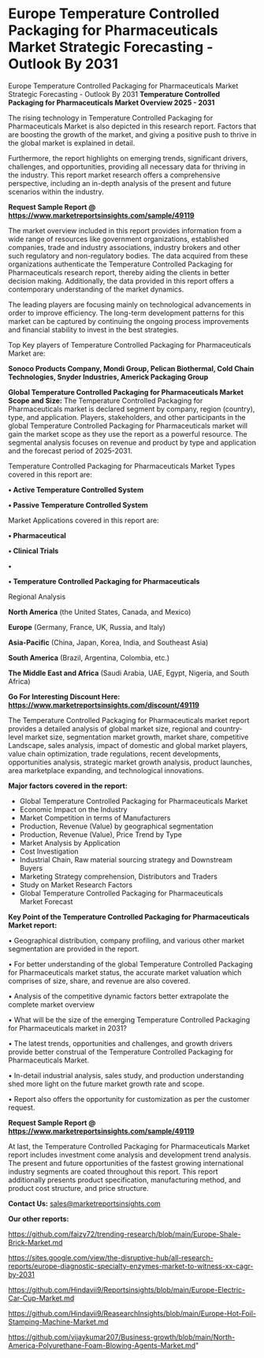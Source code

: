 # Europe Temperature Controlled Packaging for Pharmaceuticals Market Strategic Forecasting - Outlook By 2031
Europe Temperature Controlled Packaging for Pharmaceuticals Market Strategic Forecasting - Outlook By 2031
<Strong> Temperature Controlled Packaging for Pharmaceuticals Market Overview 2025 - 2031</strong>

The rising technology in Temperature Controlled Packaging for Pharmaceuticals Market is also depicted in this research report. Factors that are boosting the growth of the market, and giving a positive push to thrive in the global market is explained in detail.

Furthermore, the report highlights on emerging trends, significant drivers, challenges, and opportunities, providing all necessary data for thriving in the industry. This report market research offers a comprehensive perspective, including an in-depth analysis of the present and future scenarios within the industry.

<strong>Request Sample Report @ <a href=https://www.marketreportsinsights.com/sample/49119>https://www.marketreportsinsights.com/sample/49119</a></strong>

The market overview included in this report provides information from a wide range of resources like government organizations, established companies, trade and industry associations, industry brokers and other such regulatory and non-regulatory bodies. The data acquired from these organizations authenticate the Temperature Controlled Packaging for Pharmaceuticals research report, thereby aiding the clients in better decision making. Additionally, the data provided in this report offers a contemporary understanding of the market dynamics.

The leading players are focusing mainly on technological advancements in order to improve efficiency. The long-term development patterns for this market can be captured by continuing the ongoing process improvements and financial stability to invest in the best strategies.

Top Key players of Temperature Controlled Packaging for Pharmaceuticals Market are:

<strong>Sonoco Products Company, Mondi Group, Pelican Biothermal, Cold Chain Technologies, Snyder Industries, Americk Packaging Group</strong>

<strong><b>Global Temperature Controlled Packaging for Pharmaceuticals Market Scope and Size:</b></strong>
The Temperature Controlled Packaging for Pharmaceuticals market is declared segment by company, region (country), type, and application. Players, stakeholders, and other participants in the global Temperature Controlled Packaging for Pharmaceuticals market will gain the market scope as they use the report as a powerful resource. The segmental analysis focuses on revenue and product by type and application and the forecast period of 2025-2031.

Temperature Controlled Packaging for Pharmaceuticals Market Types covered in this report are:

<strong>•  Active Temperature Controlled System

•  Passive Temperature Controlled System</strong>

Market Applications covered in this report are:

<strong>•  Pharmaceutical

•  Clinical Trials

•  

•  Temperature Controlled Packaging for Pharmaceuticals</strong> 

Regional Analysis

<strong>North America</strong> (the United States, Canada, and Mexico)

<strong>Europe</strong> (Germany, France, UK, Russia, and Italy)

<strong>Asia-Pacific</strong> (China, Japan, Korea, India, and Southeast Asia)

<strong>South America</strong> (Brazil, Argentina, Colombia, etc.)

<strong>The Middle East and Africa</strong> (Saudi Arabia, UAE, Egypt, Nigeria, and South Africa)

<strong>Go For Interesting Discount Here: <a href=https://www.marketreportsinsights.com/discount/49119>https://www.marketreportsinsights.com/discount/49119</a></strong>

The Temperature Controlled Packaging for Pharmaceuticals market report provides a detailed analysis of global market size, regional and country-level market size, segmentation market growth, market share, competitive Landscape, sales analysis, impact of domestic and global market players, value chain optimization, trade regulations, recent developments, opportunities analysis, strategic market growth analysis, product launches, area marketplace expanding, and technological innovations.

<strong><b>Major factors covered in the report:</b></strong>
<ul>
  <li>Global Temperature Controlled Packaging for Pharmaceuticals Market </li>
  <li>Economic Impact on the Industry</li>
  <li>Market Competition in terms of Manufacturers</li>
  <li>Production, Revenue (Value) by geographical segmentation</li>
  <li>Production, Revenue (Value), Price Trend by Type</li>
  <li>Market Analysis by Application</li>
  <li>Cost Investigation</li>
  <li>Industrial Chain, Raw material sourcing strategy and Downstream Buyers</li>
  <li>Marketing Strategy comprehension, Distributors and Traders</li>
  <li>Study on Market Research Factors</li>
  <li>Global Temperature Controlled Packaging for Pharmaceuticals Market Forecast</li>
</ul>

<strong><b>Key Point of the Temperature Controlled Packaging for Pharmaceuticals Market report:</b></strong>

• Geographical distribution, company profiling, and various other market segmentation are provided in the report.

• For better understanding of the global Temperature Controlled Packaging for Pharmaceuticals market status, the accurate market valuation which comprises of size, share, and revenue are also covered.

• Analysis of the competitive dynamic factors better extrapolate the complete market overview

• What will be the size of the emerging Temperature Controlled Packaging for Pharmaceuticals market in 2031?

• The latest trends, opportunities and challenges, and growth drivers provide better construal of the Temperature Controlled Packaging for Pharmaceuticals Market.

• In-detail industrial analysis, sales study, and production understanding shed more light on the future market growth rate and scope.

• Report also offers the opportunity for customization as per the customer request.

<strong>Request Sample Report @ <a href=https://www.marketreportsinsights.com/sample/49119>https://www.marketreportsinsights.com/sample/49119</a></strong>

At last, the Temperature Controlled Packaging for Pharmaceuticals Market report includes investment come analysis and development trend analysis. The present and future opportunities of the fastest growing international industry segments are coated throughout this report. This report additionally presents product specification, manufacturing method, and product cost structure, and price structure.

<strong>Contact Us:</strong>
sales@marketreportsinsights.com

<strong>Our other reports:</strong>

<a href=https://github.com/faizy72/trending-research/blob/main/Europe-Shale-Brick-Market.md>https://github.com/faizy72/trending-research/blob/main/Europe-Shale-Brick-Market.md</a>

<a href=https://sites.google.com/view/the-disruptive-hub/all-research-reports/europe-diagnostic-specialty-enzymes-market-to-witness-xx-cagr-by-2031>https://sites.google.com/view/the-disruptive-hub/all-research-reports/europe-diagnostic-specialty-enzymes-market-to-witness-xx-cagr-by-2031</a>

<a href=https://github.com/Hindavii9/Reportsinsights/blob/main/Europe-Electric-Car-Cup-Market.md>https://github.com/Hindavii9/Reportsinsights/blob/main/Europe-Electric-Car-Cup-Market.md</a>

<a href=https://github.com/Hindavii9/ReasearchInsights/blob/main/Europe-Hot-Foil-Stamping-Machine-Market.md>https://github.com/Hindavii9/ReasearchInsights/blob/main/Europe-Hot-Foil-Stamping-Machine-Market.md</a>

<a href=https://github.com/vijaykumar207/Business-growth/blob/main/North-America-Polyurethane-Foam-Blowing-Agents-Market.md>https://github.com/vijaykumar207/Business-growth/blob/main/North-America-Polyurethane-Foam-Blowing-Agents-Market.md</a>"

